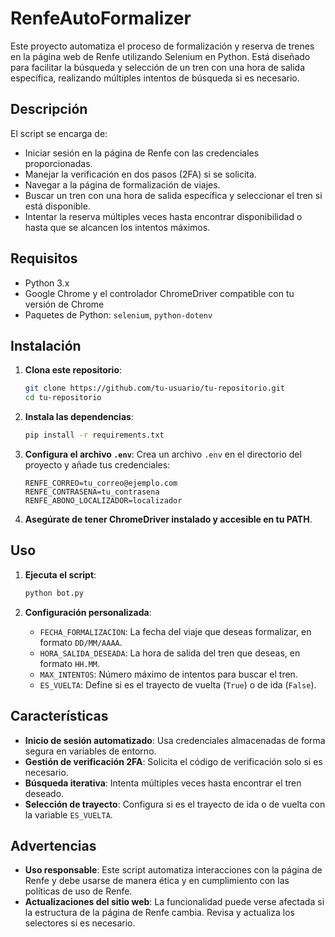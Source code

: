 # RenfeAutoFormalizer

Este proyecto automatiza el proceso de formalización y reserva de trenes en la página web de Renfe utilizando Selenium en Python. Está diseñado para facilitar la búsqueda y selección de un tren con una hora de salida específica, realizando múltiples intentos de búsqueda si es necesario.

## Descripción

El script se encarga de:
- Iniciar sesión en la página de Renfe con las credenciales proporcionadas.
- Manejar la verificación en dos pasos (2FA) si se solicita.
- Navegar a la página de formalización de viajes.
- Buscar un tren con una hora de salida específica y seleccionar el tren si está disponible.
- Intentar la reserva múltiples veces hasta encontrar disponibilidad o hasta que se alcancen los intentos máximos.

## Requisitos

- Python 3.x
- Google Chrome y el controlador ChromeDriver compatible con tu versión de Chrome
- Paquetes de Python: `selenium`, `python-dotenv`

## Instalación

1. **Clona este repositorio**:
   ```bash
   git clone https://github.com/tu-usuario/tu-repositorio.git
   cd tu-repositorio
   ```

2. **Instala las dependencias**:
   ```bash
   pip install -r requirements.txt
   ```

3. **Configura el archivo `.env`**:
   Crea un archivo `.env` en el directorio del proyecto y añade tus credenciales:
   ```env
   RENFE_CORREO=tu_correo@ejemplo.com
   RENFE_CONTRASENA=tu_contrasena
   RENFE_ABONO_LOCALIZADOR=localizador
   ```

4. **Asegúrate de tener ChromeDriver instalado y accesible en tu PATH**.

## Uso

1. **Ejecuta el script**:
   ```bash
   python bot.py
   ```

2. **Configuración personalizada**:
   - `FECHA_FORMALIZACION`: La fecha del viaje que deseas formalizar, en formato `DD/MM/AAAA`.
   - `HORA_SALIDA_DESEADA`: La hora de salida del tren que deseas, en formato `HH.MM`.
   - `MAX_INTENTOS`: Número máximo de intentos para buscar el tren.
   - `ES_VUELTA`: Define si es el trayecto de vuelta (`True`) o de ida (`False`).

## Características

- **Inicio de sesión automatizado**: Usa credenciales almacenadas de forma segura en variables de entorno.
- **Gestión de verificación 2FA**: Solicita el código de verificación solo si es necesario.
- **Búsqueda iterativa**: Intenta múltiples veces hasta encontrar el tren deseado.
- **Selección de trayecto**: Configura si es el trayecto de ida o de vuelta con la variable `ES_VUELTA`.

## Advertencias

- **Uso responsable**: Este script automatiza interacciones con la página de Renfe y debe usarse de manera ética y en cumplimiento con las políticas de uso de Renfe.
- **Actualizaciones del sitio web**: La funcionalidad puede verse afectada si la estructura de la página de Renfe cambia. Revisa y actualiza los selectores si es necesario.
